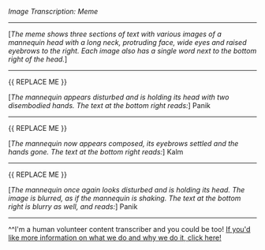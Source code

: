 *Image Transcription: Meme*

---

[*The meme shows three sections of text with various images of a mannequin head with a long neck, protruding face, wide eyes and raised eyebrows to the right. Each image also has a single word next to the bottom right of the head.*]

---

{{ REPLACE ME }}

[*The mannequin appears disturbed and is holding its head with two disembodied hands. The text at the bottom right reads:*] Panik

---

{{ REPLACE ME }}

[*The mannequin now appears composed, its eyebrows settled and the hands gone. The text at the bottom right reads:*] Kalm

---

{{ REPLACE ME }}

[*The mannequin once again looks disturbed and is holding its head. The image is blurred, as if the mannequin is shaking. The text at the bottom right is blurry as well, and reads:*] Panik

---

^^I'm&#32;a&#32;human&#32;volunteer&#32;content&#32;transcriber&#32;and&#32;you&#32;could&#32;be&#32;too!&#32;[If&#32;you'd&#32;like&#32;more&#32;information&#32;on&#32;what&#32;we&#32;do&#32;and&#32;why&#32;we&#32;do&#32;it,&#32;click&#32;here!](https://www.reddit.com/r/TranscribersOfReddit/wiki/index)
